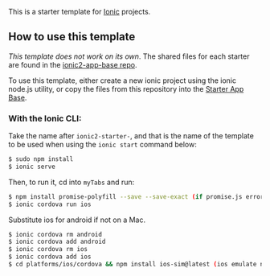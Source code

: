 This is a starter template for [Ionic](http://ionicframework.com/docs/) projects.

## How to use this template

*This template does not work on its own*. The shared files for each starter are found in the [ionic2-app-base repo](https://github.com/ionic-team/ionic2-app-base).

To use this template, either create a new ionic project using the ionic node.js utility, or copy the files from this repository into the [Starter App Base](https://github.com/ionic-team/ionic2-app-base).

### With the Ionic CLI:

Take the name after `ionic2-starter-`, and that is the name of the template to be used when using the `ionic start` command below:

```bash
$ sudo npm install
$ ionic serve
```

Then, to run it, cd into `myTabs` and run:

```bash
$ npm install promise-polyfill --save --save-exact (if promise.js error)
$ ionic cordova run ios
```

Substitute ios for android if not on a Mac.
```bash
$ ionic cordova rm android
$ ionic cordova add android
$ ionic cordova rm ios
$ ionic cordova add ios
$ cd platforms/ios/cordova && npm install ios-sim@latest (ios emulate not run)

```

